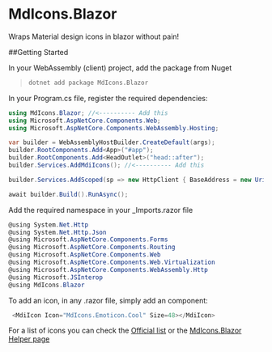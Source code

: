 # MdIcons.Blazor
Wraps Material design icons in blazor without pain!

##Getting Started

In your WebAssembly (client) project, add the package from Nuget

> ```bash
> dotnet add package MdIcons.Blazor
> ```

In your Program.cs file, register the required dependencies: 

````csharp
using MdIcons.Blazor; //<---------- Add this
using Microsoft.AspNetCore.Components.Web;
using Microsoft.AspNetCore.Components.WebAssembly.Hosting;

var builder = WebAssemblyHostBuilder.CreateDefault(args);
builder.RootComponents.Add<App>("#app");
builder.RootComponents.Add<HeadOutlet>("head::after");
builder.Services.AddMdiIcons(); //<---------- Add this

builder.Services.AddScoped(sp => new HttpClient { BaseAddress = new Uri(builder.HostEnvironment.BaseAddress) });

await builder.Build().RunAsync();

````



Add the required namespace in your _Imports.razor file

```csharp
@using System.Net.Http
@using System.Net.Http.Json
@using Microsoft.AspNetCore.Components.Forms
@using Microsoft.AspNetCore.Components.Routing
@using Microsoft.AspNetCore.Components.Web
@using Microsoft.AspNetCore.Components.Web.Virtualization
@using Microsoft.AspNetCore.Components.WebAssembly.Http
@using Microsoft.JSInterop
@using MdIcons.Blazor
```



To add an icon, in any .razor file, simply add an <MdiIcon/>  component:

````csharp
 <MdiIcon Icon="MdIcons.Emoticon.Cool" Size=48></MdiIcon>
````



For a list of icons you can check the [Official list](https://materialdesignicons.com/) or the [MdIcons.Blazor Helper page]()

